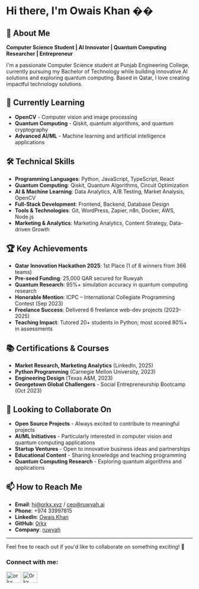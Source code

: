 # Hi there, I'm Owais  Khan ��

## 🚀 About Me
**Computer Science Student | AI Innovator | Quantum Computing Researcher | Entrepreneur**

I'm a passionate Computer Science student at Punjab Engineering College, currently pursuing my Bachelor of Technology while building innovative AI solutions and exploring quantum computing. Based in Qatar, I love creating impactful technology solutions.


## 🌱 Currently Learning
- **OpenCV** - Computer vision and image processing
- **Quantum Computing** - Qiskit, quantum algorithms, and quantum cryptography
- **Advanced AI/ML** - Machine learning and artificial intelligence applications


## 🛠️ Technical Skills
- **Programming Languages**: Python, JavaScript, TypeScript, React
- **Quantum Computing**: Qiskit, Quantum Algorithms, Circuit Optimization
- **AI & Machine Learning**: Data Analytics, A/B Testing, Market Analysis, OpenCV
- **Full-Stack Development**: Frontend, Backend, Database Design
- **Tools & Technologies**: Git, WordPress, Zapier, n8n, Docker, AWS, Node.js
- **Marketing & Analytics**: Marketing Analytics, Content Strategy, Data-driven Growth

## 🏆 Key Achievements
- **Qatar Innovation Hackathon 2025**: 1st Place (1 of 8 winners from 366 teams)
- **Pre-seed Funding**: 25,000 QAR secured for Ruwyah
- **Quantum Research**: 95%+ simulation accuracy in quantum computing research
- **Honorable Mention**: ICPC – International Collegiate Programming Contest (Sep 2023)
- **Freelance Success**: Delivered 6 freelance web-dev projects (2023–2025)
- **Teaching Impact**: Tutored 20+ students in Python; most scored 80%+ in assessments

## 📚 Certifications & Courses
- **Market Research, Marketing Analytics** (LinkedIn, 2025)
- **Python Programming** (Carnegie Mellon University, 2023)
- **Engineering Design** (Texas A&M, 2023)
- **Georgetown Global Challengers** - Social Entrepreneurship Bootcamp (Oct 2023)

## 🤝 Looking to Collaborate On
- **Open Source Projects** - Always excited to contribute to meaningful projects
- **AI/ML Initiatives** - Particularly interested in computer vision and quantum computing applications
- **Startup Ventures** - Open to innovative business ideas and partnerships
- **Educational Content** - Sharing knowledge and teaching programming
- **Quantum Computing Research** - Exploring quantum algorithms and applications

## 📫 How to Reach Me
- **Email**: hi@orkx.xyz / ceo@ruwyah.ai
- **Phone**: +974 33997815
- **LinkedIn**: [Owais Khan](https://www.linkedin.com/in/orkx)
- **GitHub**: [0rkx](https://github.com/0rkx)
- **Company**: [ruwyah](https://ruwyah.ai)

---

Feel free to reach out if you'd like to collaborate on something exciting! 🚀 

<h3 align="left">Connect with me:</h3>
<p align="left">
<a href="https://linkedin.com/in/orkx" target="blank"><img align="center" src="https://raw.githubusercontent.com/rahuldkjain/github-profile-readme-generator/master/src/images/icons/Social/linked-in-alt.svg" alt="orkx" height="30" width="40" /></a>
<a href="https://instagram.com/0rkx" target="blank"><img align="center" src="https://raw.githubusercontent.com/rahuldkjain/github-profile-readme-generator/master/src/images/icons/Social/instagram.svg" alt="0rkx" height="30" width="40" /></a>
</p>
